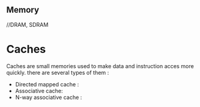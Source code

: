 ## Memory

//DRAM, SDRAM

# Caches

Caches are small memories used to make data and instruction acces more quickly. there are several types of them : 

- Directed mapped cache :
- Associative cache:
- N-way associative cache :  